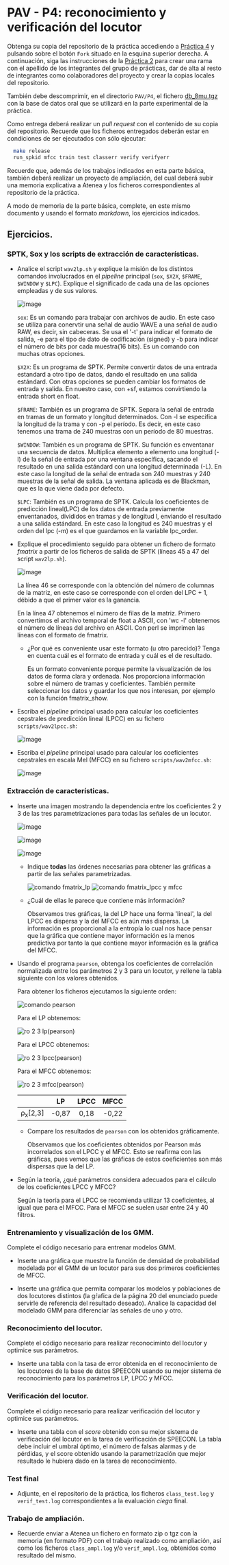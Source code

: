 PAV - P4: reconocimiento y verificación del locutor
===================================================

Obtenga su copia del repositorio de la práctica accediendo a [Práctica 4](https://github.com/albino-pav/P4)
y pulsando sobre el botón `Fork` situado en la esquina superior derecha. A continuación, siga las
instrucciones de la [Práctica 2](https://github.com/albino-pav/P2) para crear una rama con el apellido de
los integrantes del grupo de prácticas, dar de alta al resto de integrantes como colaboradores del proyecto
y crear la copias locales del repositorio.

También debe descomprimir, en el directorio `PAV/P4`, el fichero [db_8mu.tgz](https://atenea.upc.edu/pluginfile.php/3145524/mod_assign/introattachment/0/spk_8mu.tgz?forcedownload=1)
con la base de datos oral que se utilizará en la parte experimental de la práctica.

Como entrega deberá realizar un *pull request* con el contenido de su copia del repositorio. Recuerde
que los ficheros entregados deberán estar en condiciones de ser ejecutados con sólo ejecutar:

~~~~~~~~~~~~~~~~~~~~~~~~~~~~~~~~~~~~~~~~~~~~~~~~~~~~~.sh
  make release
  run_spkid mfcc train test classerr verify verifyerr
~~~~~~~~~~~~~~~~~~~~~~~~~~~~~~~~~~~~~~~~~~~~~~~~~~~~~

Recuerde que, además de los trabajos indicados en esta parte básica, también deberá realizar un proyecto
de ampliación, del cual deberá subir una memoria explicativa a Atenea y los ficheros correspondientes al
repositorio de la práctica.

A modo de memoria de la parte básica, complete, en este mismo documento y usando el formato *markdown*, los
ejercicios indicados.

## Ejercicios.

### SPTK, Sox y los scripts de extracción de características.

- Analice el script `wav2lp.sh` y explique la misión de los distintos comandos involucrados en el *pipeline*
  principal (`sox`, `$X2X`, `$FRAME`, `$WINDOW` y `$LPC`). Explique el significado de cada una de las 
  opciones empleadas y de sus valores.
  
  ![image](https://user-images.githubusercontent.com/91891272/147960946-55e1bb01-ab01-43e5-beb5-eccd086aecc1.png)
  
  `sox`: Es un comando para trabajar con archivos de audio. En este caso se utiliza para conervtir una señal 
         de audio WAVE a una señal de audio RAW, es decir, sin cabeceras. Se usa el '-t' para indicar el formato
         de salida, -e para el tipo de dato de codificación (signed) y -b para indicar el número de bits por cada 
         muestra(16 bits). 
         Es un comando con muchas otras opciones.
         
  `$X2X`: Es un programa de SPTK. Permite convertir datos de una entrada estandard a otro tipo de datos, dando el 
          resultado en una salida estándard. Con otras opciones se pueden cambiar los formatos de entrada y salida.
          En nuestro caso, con +sf, estamos convirtiendo la entrada short en float. 
          
  `$FRAME`: También es un programa de SPTK. Separa la señal de entrada en tramas de un formato y longitud determinados. 
            Con -l se especifica la longitud de la trama y con -p el período. Es decir, en este caso tenemos una trama de
            240 muestras con un período de 80 muestras.
            
  `$WINDOW`: También es un programa de SPTK. Su función es enventanar una secuencia de datos. Multiplica elemento a 
             elemento una longitud (-l) de la señal de entrada por una ventana específica, sacando el resultado
             en una salida estándard con una longitud determinada (-L).
             En este caso la longitud de la señal de entrada son 240 muestras y 240 muestras de la señal de salida. 
             La ventana aplicada es de Blackman, que es la que viene dada por defecto. 
             
  `$LPC`: También es un programa de SPTK. Calcula los coeficientes de predicción lineal(LPC) de los datos de entrada
          previamente enventanados, divididos en tramas y de longitud l, enviando el resultado a una salida
          estándard. 
          En este caso la longitud es 240 muestras y el orden del lpc (-m) es el que guardamos en la variable lpc_order.
          
          
- Explique el procedimiento seguido para obtener un fichero de formato *fmatrix* a partir de los ficheros de
  salida de SPTK (líneas 45 a 47 del script `wav2lp.sh`).
  
    ![image](https://user-images.githubusercontent.com/91891272/147961153-4a351f3b-2456-4093-826d-e1cb725aff0d.png)

    La línea 46 se corresponde con la obtención del número de columnas de la matriz, en este caso se corresponde
    con el orden del LPC + 1, débido a que el primer valor es la ganancia. 
    
    En la línea 47 obtenemos el número de filas de la matriz. Primero convertimos el archivo temporal de float a ASCII, 
    con 'wc -l' obtenemos el número de líneas del archivo en ASCII.
    Con perl se imprimen las líneas con el formato de fmatrix.    
    
  * ¿Por qué es conveniente usar este formato (u otro parecido)? Tenga en cuenta cuál es el formato de
    entrada y cuál es el de resultado.
    
    Es un formato conveniente porque permite la visualización de los datos de forma clara y ordenada. 
    Nos proporciona información sobre el número de tramas y coeficientes.
    También permite seleccionar los datos y guardar los que nos interesan, por ejemplo con la función
    fmatrix_show. 
    
- Escriba el *pipeline* principal usado para calcular los coeficientes cepstrales de predicción lineal
  (LPCC) en su fichero <code>scripts/wav2lpcc.sh</code>:
    
    ![image](https://user-images.githubusercontent.com/91891272/147963332-24f7984d-431d-45f3-b91f-fcbe977b5fcf.png)

- Escriba el *pipeline* principal usado para calcular los coeficientes cepstrales en escala Mel (MFCC) en su
  fichero <code>scripts/wav2mfcc.sh</code>:
    
    ![image](https://user-images.githubusercontent.com/91891272/147963445-88378a8a-d48c-41c6-8e8f-00f7317e1e23.png)


### Extracción de características.

- Inserte una imagen mostrando la dependencia entre los coeficientes 2 y 3 de las tres parametrizaciones
  para todas las señales de un locutor.
  
    ![image](https://user-images.githubusercontent.com/91891272/147968993-8af4f57a-a23c-4ab9-bd73-c843808142bf.png)

    ![image](https://user-images.githubusercontent.com/91891272/147969019-76afaba4-d166-4ba2-a340-1a08784f6a7f.png)

    ![image](https://user-images.githubusercontent.com/91891272/147970065-5d55c86d-8fa7-4551-b4f3-d7edf3d42ea1.png)


  + Indique **todas** las órdenes necesarias para obtener las gráficas a partir de las señales 
    parametrizadas.
    
    ![comando fmatrix_lp](https://user-images.githubusercontent.com/91891272/147964408-794b1adb-05cf-478b-8729-54e7d3622062.png)
    ![comando fmatrix_lpcc y mfcc](https://user-images.githubusercontent.com/91891272/147964438-3e098a9e-b83d-4b79-bad3-10af21076e6b.png)
    
    
  + ¿Cuál de ellas le parece que contiene más información?
    
    Observamos tres gráficas, la del LP hace una forma 'lineal', la del LPCC es dispersa y la del MFCC es aún más dispersa.
    La información es proporcional a la entropía lo cual nos hace pensar que la gráfica que contiene mayor información
    es la menos predictiva por tanto la que contiene mayor información es la gráfica del MFCC. 
    
- Usando el programa <code>pearson</code>, obtenga los coeficientes de correlación normalizada entre los
  parámetros 2 y 3 para un locutor, y rellene la tabla siguiente con los valores obtenidos.

  Para obtener los ficheros ejecutamos la siguiente orden:
  
  ![comando pearson](https://user-images.githubusercontent.com/91891272/147964522-3d88fd6d-ab68-48a1-87f7-0f5454f18b58.png)
  
  Para el LP obtenemos: 
  
  ![ro 2 3  lp(pearson)](https://user-images.githubusercontent.com/91891272/147963953-be75f104-9ca5-4a2c-810b-4082edbc7926.png)

  Para el LPCC obtenemos: 
  
  ![ro 2 3  lpcc(pearson)](https://user-images.githubusercontent.com/91891272/147963996-fed2355f-4655-4d94-a164-512d4be8c1a2.png)

  Para el MFCC obtenemos:
  
  ![ro 2 3  mfcc(pearson)](https://user-images.githubusercontent.com/91891272/147964030-c91a5c50-7a9c-4775-ac66-f12f117069a2.png)


  |                        | LP   | LPCC | MFCC |
  |------------------------|:----:|:----:|:----:|
  | &rho;<sub>x</sub>[2,3] |-0,87 | 0,18 |-0,22 |
  
  + Compare los resultados de <code>pearson</code> con los obtenidos gráficamente.
  
    Observamos que los coeficientes obtenidos por Pearson más incorrelados son el LPCC y el MFCC. 
    Esto se reafirma con las gráficas, pues vemos que las gráficas de estos coeficientes son más dispersas que la 
    del LP. 
    
    
- Según la teoría, ¿qué parámetros considera adecuados para el cálculo de los coeficientes LPCC y MFCC?

  Según la teoría para el LPCC se recomienda utilizar 13 coeficientes, al igual que para el MFCC. 
  Para el MFCC se suelen usar entre 24 y 40 filtros. 
### Entrenamiento y visualización de los GMM.

Complete el código necesario para entrenar modelos GMM.

- Inserte una gráfica que muestre la función de densidad de probabilidad modelada por el GMM de un locutor
  para sus dos primeros coeficientes de MFCC.
  
- Inserte una gráfica que permita comparar los modelos y poblaciones de dos locutores distintos (la gŕafica
  de la página 20 del enunciado puede servirle de referencia del resultado deseado). Analice la capacidad
  del modelado GMM para diferenciar las señales de uno y otro.

### Reconocimiento del locutor.

Complete el código necesario para realizar reconociminto del locutor y optimice sus parámetros.

- Inserte una tabla con la tasa de error obtenida en el reconocimiento de los locutores de la base de datos
  SPEECON usando su mejor sistema de reconocimiento para los parámetros LP, LPCC y MFCC.

### Verificación del locutor.

Complete el código necesario para realizar verificación del locutor y optimice sus parámetros.

- Inserte una tabla con el *score* obtenido con su mejor sistema de verificación del locutor en la tarea
  de verificación de SPEECON. La tabla debe incluir el umbral óptimo, el número de falsas alarmas y de
  pérdidas, y el score obtenido usando la parametrización que mejor resultado le hubiera dado en la tarea
  de reconocimiento.
 
### Test final

- Adjunte, en el repositorio de la práctica, los ficheros `class_test.log` y `verif_test.log` 
  correspondientes a la evaluación *ciega* final.

### Trabajo de ampliación.

- Recuerde enviar a Atenea un fichero en formato zip o tgz con la memoria (en formato PDF) con el trabajo 
  realizado como ampliación, así como los ficheros `class_ampl.log` y/o `verif_ampl.log`, obtenidos como 
  resultado del mismo.

